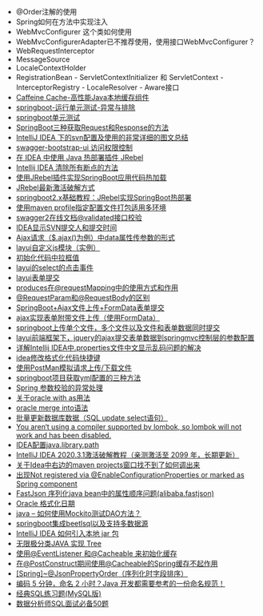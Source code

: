 - @Order注解的使用
- Spring如何在方法中实现注入
- WebMvcConfigurer  这个类如何使用
- WebMvcConfigurerAdapter已不推荐使用，使用接口WebMvcConfigurer？
- WebRequestInterceptor
- MessageSource
- LocaleContextHolder
- RegistrationBean
      - ServletContextInitializer 和 ServletContext
          - InterceptorRegistry
          - LocaleResolver
          - Aware接口
- [Caffeine Cache-高性能Java本地缓存组件](https://www.cnblogs.com/rickiyang/p/11074158.html)
- [springboot-运行单元测试-异常与排除](https://blog.csdn.net/matrixbbs/article/details/88567157)
- [springboot单元测试](https://www.cnblogs.com/fnlingnzb-learner/p/12068505.html)
- [SpringBoot三种获取Request和Response的方法](https://blog.csdn.net/jiulanhao/article/details/83068952)
- [IntelliJ IDEA 下的svn配置及使用的非常详细的图文总结](https://blog.csdn.net/qq_27093465/article/details/74898489)
- [swagger-bootstrap-ui 访问权限控制](https://blog.csdn.net/u010192145/article/details/89514376)
- [在 IDEA 中使用 Java 热部署插件 JRebel](https://mp.weixin.qq.com/s/A77LIKzl4lqLo2D6XhdkvA)
- [Intellij IDEA 清除所有断点的方法](https://blog.csdn.net/HeatDeath/article/details/79474335)
- [使用JRebel插件实现SpringBoot应用代码热加载](https://juejin.cn/post/6844903983484502024)
- [JRebel最新激活破解方式](https://www.cicoding.cn/other/jrebel-activation/)
- [springboot2.x基础教程：JRebel实现SpringBoot热部署](https://juejin.cn/post/6865287907348938765)
- [使用maven profile指定配置文件打包适用多环境](https://blog.csdn.net/qiaqia609/article/details/79507675)
- [swagger2在线文档@validated接口校验](https://blog.csdn.net/zx779441202/article/details/80020639)
- [IDEA显示SVN提交人和提交时间](https://blog.csdn.net/weixin_43554548/article/details/111216574)
- [Ajax请求（$.ajax()为例）中data属性传参数的形式](https://blog.csdn.net/qq_29569183/article/details/79194292)
- [layui自定义js模块（实例）](https://blog.csdn.net/weixin_36571185/article/details/78140969)
- [初始化代码中拉框值](https://www.yunbook.vip/post/b8069d67f64a.html)
- [layui的select的点击事件](https://blog.csdn.net/qq_37186342/article/details/80017769)
- [layui表单提交](https://www.cnblogs.com/xiaonantianmen/p/9224370.html)
- [produces在@requestMapping中的使用方式和作用](https://blog.csdn.net/jaryle/article/details/72965885)
- [@RequestParam和@RequestBody的区别](https://blog.csdn.net/feiyst/article/details/88431621)
- [SpringBoot+Ajax文件上传+FormData表单提交](https://blog.csdn.net/rocling/article/details/81639141?utm_medium=distribute.pc_relevant.none-task-blog-searchFromBaidu-1.control&depth_1-utm_source=distribute.pc_relevant.none-task-blog-searchFromBaidu-1.control)
- [ajax实现表单附带文件上传（使用FormData）](https://blog.csdn.net/IManiy/article/details/84948803?utm_medium=distribute.pc_relevant.none-task-blog-BlogCommendFromMachineLearnPai2-1.control&depth_1-utm_source=distribute.pc_relevant.none-task-blog-BlogCommendFromMachineLearnPai2-1.control)
- [springboot上传单个文件，多个文件以及文件和表单数据同时提交](https://blog.csdn.net/ethan__xu/article/details/106676806)
- [layui前端框架下，jquery的ajax提交表单数据到springmvc控制层的参数配置](https://blog.csdn.net/qq_34309663/article/details/80038037)
- [详解Intellij IDEA中.properties文件中文显示乱码问题的解决](https://www.cnblogs.com/telwanggs/p/11201032.html)
- [idea修改格式化代码快捷键](https://blog.csdn.net/u011328417/article/details/79328162)
- [使用PostMan模拟请求上传/下载文件](https://blog.csdn.net/qq_34244479/article/details/87917360)
- [springboot项目获取yml配置的三种方法](https://blog.csdn.net/weixin_45690436/article/details/106544754)
- [Spring 参数校验的异常处理](https://juejin.cn/post/6844904003684302861)
- [关于oracle with as用法](https://www.cnblogs.com/linjiqin/p/3152667.html)
- [oracle merge into语法](https://www.cnblogs.com/Springmoon-venn/p/8519557.html)
- [批量更新数据库数据（SQL update select语句）](https://blog.csdn.net/huchen0907/article/details/39891195)
- [You aren‘t using a compiler supported by lombok, so lombok will not work and has been disabled.](https://blog.csdn.net/wanniwa/article/details/109155143)
- [IDEA配置java.library.path](https://blog.csdn.net/qq_22899021/article/details/80798234)
- [IntelliJ IDEA 2020.3.1激活破解教程（亲测激活至 2099 年，长期更新）](https://www.exception.site/essay/how-to-free-use-intellij-idea-2019-3)
- [关于Idea中右边的maven projects窗口找不到了如何调出来](https://blog.csdn.net/huajuanaini/article/details/51793336)
- [出现Not registered via @EnableConfigurationProperties or marked as Spring component](https://blog.csdn.net/weixin_41070914/article/details/89320361)
- [FastJson 序列化java bean中的属性顺序问题(alibaba.fastjson)](https://blog.csdn.net/weixin_34128534/article/details/92054500)
- [Oracle 格式化日期](https://blog.csdn.net/hyunbar/article/details/82855115)
- [java – 如何使用Mockito测试DAO方法？](http://www.voidcn.com/article/p-kbtvonjc-btp.html)
- [springboot集成beetlsql以及支持多数据源](https://blog.csdn.net/wuyang19920226/article/details/100084459)
- [IntelliJ IDEA 如何引入本地 jar 包](https://www.cnblogs.com/hunttown/p/13488486.html)
- [无限极分类JAVA 实现 Tree](https://blog.csdn.net/qq_15371293/article/details/107367309)
- [使用@EventListener 和@Cacheable 来初始化缓存](https://www.thinbug.com/q/41699464)
- [在@PostConstruct期间使用@Cacheable的Spring缓存不起作用](https://www.stacknoob.com/s/u2gsUEJbRN927FM4URfNK8)
- [[Spring]~@JsonPropertyOrder（序列化时字段排序）](https://blog.csdn.net/qq_36841482/article/details/103388200)
- [编码 5 分钟，命名 2 小时？Java 开发都需要参考的一份命名规范！](https://mp.weixin.qq.com/s/Pjj9mUt0nggEB4DLGEXY8g)
- [经典SQL练习题(MySQL版)](https://yq.aliyun.com/articles/637168)
- [数据分析师SQL面试必备50题](https://segmentfault.com/a/1190000022996618)